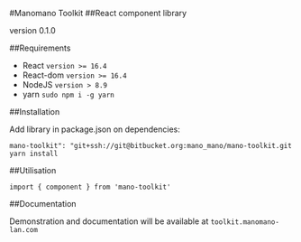 #Manomano Toolkit
##React component library

version 0.1.0

##Requirements

 * React `version >= 16.4`
 * React-dom `version >= 16.4`
 * NodeJS `version > 8.9`
 * yarn `sudo npm i -g yarn`

##Installation

Add library in package.json on dependencies:

```
mano-toolkit": "git+ssh://git@bitbucket.org:mano_mano/mano-toolkit.git
yarn install
```

##Utilisation

```
import { component } from 'mano-toolkit'
```

##Documentation

Demonstration and documentation will be available at `toolkit.manomano-lan.com`

